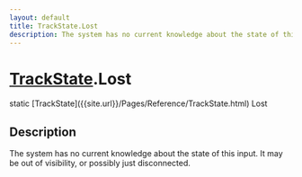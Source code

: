 ```yaml
---
layout: default
title: TrackState.Lost
description: The system has no current knowledge about the state of this input. It may be out of visibility, or possibly just disconnected.
---
```

# [TrackState]({{site.url}}/Pages/Reference/TrackState.html).Lost

<div class='signature' markdown='1'>
static [TrackState]({{site.url}}/Pages/Reference/TrackState.html) Lost
</div>

## Description
The system has no current knowledge about the state of
this input. It may be out of visibility, or possibly just
disconnected.

